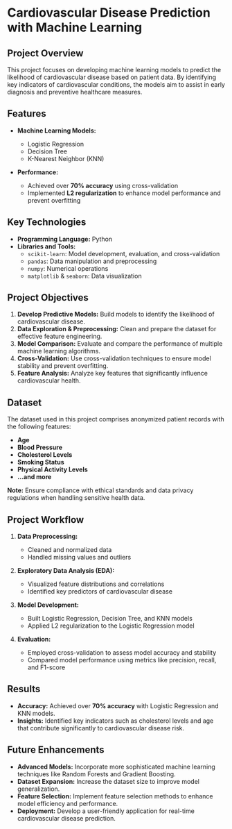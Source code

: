 # Cardiovascular Disease Prediction with Machine Learning

## Project Overview

This project focuses on developing machine learning models to predict the likelihood of cardiovascular disease based on patient data. By identifying key indicators of cardiovascular conditions, the models aim to assist in early diagnosis and preventive healthcare measures.

## Features

- **Machine Learning Models:**
  - Logistic Regression
  - Decision Tree
  - K-Nearest Neighbor (KNN)

- **Performance:**
  - Achieved over **70% accuracy** using cross-validation
  - Implemented **L2 regularization** to enhance model performance and prevent overfitting

## Key Technologies

- **Programming Language:** Python
- **Libraries and Tools:**
  - `scikit-learn`: Model development, evaluation, and cross-validation
  - `pandas`: Data manipulation and preprocessing
  - `numpy`: Numerical operations
  - `matplotlib` & `seaborn`: Data visualization

## Project Objectives

1. **Develop Predictive Models:** Build models to identify the likelihood of cardiovascular disease.
2. **Data Exploration & Preprocessing:** Clean and prepare the dataset for effective feature engineering.
3. **Model Comparison:** Evaluate and compare the performance of multiple machine learning algorithms.
4. **Cross-Validation:** Use cross-validation techniques to ensure model stability and prevent overfitting.
5. **Feature Analysis:** Analyze key features that significantly influence cardiovascular health.

## Dataset

The dataset used in this project comprises anonymized patient records with the following features:

- **Age**
- **Blood Pressure**
- **Cholesterol Levels**
- **Smoking Status**
- **Physical Activity Levels**
- **...and more**

**Note:** Ensure compliance with ethical standards and data privacy regulations when handling sensitive health data.

## Project Workflow

1. **Data Preprocessing:**
   - Cleaned and normalized data
   - Handled missing values and outliers

2. **Exploratory Data Analysis (EDA):**
   - Visualized feature distributions and correlations
   - Identified key predictors of cardiovascular disease

3. **Model Development:**
   - Built Logistic Regression, Decision Tree, and KNN models
   - Applied L2 regularization to the Logistic Regression model

4. **Evaluation:**
   - Employed cross-validation to assess model accuracy and stability
   - Compared model performance using metrics like precision, recall, and F1-score

## Results

- **Accuracy:** Achieved over **70% accuracy** with Logistic Regression and KNN models.
- **Insights:** Identified key indicators such as cholesterol levels and age that contribute significantly to cardiovascular disease risk.

## Future Enhancements

- **Advanced Models:** Incorporate more sophisticated machine learning techniques like Random Forests and Gradient Boosting.
- **Dataset Expansion:** Increase the dataset size to improve model generalization.
- **Feature Selection:** Implement feature selection methods to enhance model efficiency and performance.
- **Deployment:** Develop a user-friendly application for real-time cardiovascular disease prediction.
